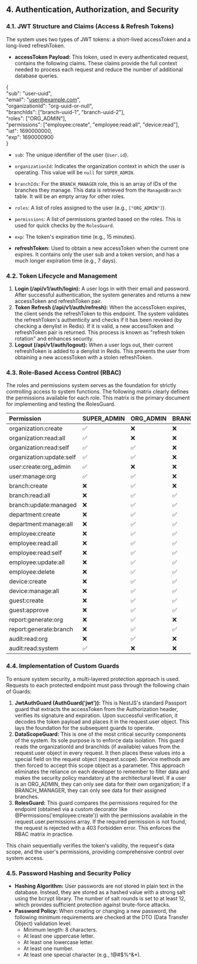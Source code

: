 
## **4. Authentication, Authorization, and Security**

### **4.1. JWT Structure and Claims (Access & Refresh Tokens)**

The system uses two types of JWT tokens: a short-lived accessToken and a long-lived refreshToken.

* **accessToken Payload:** This token, used in every authenticated request, contains the following claims. These claims provide the full context needed to process each request and reduce the number of additional database queries.

{  
  "sub": "user-uuid",  
  "email": "user@example.com",  
  "organizationId": "org-uuid-or-null",  
  "branchIds": ["branch-uuid-1", "branch-uuid-2"],  
  "roles": ["ORG_ADMIN"],  
  "permissions": ["employee:create", "employee:read:all", "device:read"],  
  "iat": 1690000000,  
  "exp": 1690000900  
}

* `sub`: The unique identifier of the user (`User.id`).  
* `organizationId`: Indicates the organization context in which the user is operating. This value will be `null` for `SUPER_ADMIN`.  
* `branchIds`: For the `BRANCH_MANAGER` role, this is an array of IDs of the branches they manage. This data is retrieved from the `ManagedBranch` table. It will be an empty array for other roles.  
* `roles`: A list of roles assigned to the user (e.g., `["ORG_ADMIN"]`).  
* `permissions`: A list of permissions granted based on the roles. This is used for quick checks by the `RolesGuard`.  
* `exp`: The token's expiration time (e.g., 15 minutes).

* **refreshToken:** Used to obtain a new accessToken when the current one expires. It contains only the user sub and a token version, and has a much longer expiration time (e.g., 7 days).

### **4.2. Token Lifecycle and Management**

1. **Login (/api/v1/auth/login):** A user logs in with their email and password. After successful authentication, the system generates and returns a new accessToken and refreshToken pair.  
2. **Token Refresh (/api/v1/auth/refresh):** When the accessToken expires, the client sends the refreshToken to this endpoint. The system validates the refreshToken's authenticity and checks if it has been revoked (by checking a denylist in Redis). If it is valid, a new accessToken and refreshToken pair is returned. This process is known as "refresh token rotation" and enhances security.  
3. **Logout (/api/v1/auth/logout):** When a user logs out, their current refreshToken is added to a denylist in Redis. This prevents the user from obtaining a new accessToken with a stolen refreshToken.

### **4.3. Role-Based Access Control (RBAC)**

The roles and permissions system serves as the foundation for strictly controlling access to system functions. The following matrix clearly defines the permissions available for each role. This matrix is the primary document for implementing and testing the RolesGuard.

| Permission | SUPER_ADMIN | ORG_ADMIN | BRANCH_MANAGER | EMPLOYEE |
| :---- | :---- | :---- | :---- | :---- |
| organization:create | ✅ | ❌ | ❌ | ❌ |
| organization:read:all | ✅ | ❌ | ❌ | ❌ |
| organization:read:self | ✅ | ✅ | ❌ | ❌ |
| organization:update:self | ✅ | ✅ | ❌ | ❌ |
| user:create:org_admin | ✅ | ❌ | ❌ | ❌ |
| user:manage:org | ✅ | ✅ | ❌ | ❌ |
| branch:create | ❌ | ✅ | ❌ | ❌ |
| branch:read:all | ❌ | ✅ | ✅ | ❌ |
| branch:update:managed | ❌ | ✅ | ✅ | ❌ |
| department:create | ❌ | ✅ | ✅ | ❌ |
| department:manage:all | ❌ | ✅ | ✅ | ❌ |
| employee:create | ❌ | ✅ | ✅ | ❌ |
| employee:read:all | ❌ | ✅ | ✅ | ❌ |
| employee:read:self | ❌ | ✅ | ✅ | ✅ |
| employee:update:all | ❌ | ✅ | ✅ | ❌ |
| employee:delete | ❌ | ✅ | ✅ | ❌ |
| device:create | ❌ | ✅ | ✅ | ❌ |
| device:manage:all | ❌ | ✅ | ✅ | ❌ |
| guest:create | ❌ | ✅ | ✅ | ❌ |
| guest:approve | ❌ | ✅ | ✅ | ❌ |
| report:generate:org | ❌ | ✅ | ❌ | ❌ |
| report:generate:branch | ❌ | ✅ | ✅ | ❌ |
| audit:read:org | ❌ | ✅ | ❌ | ❌ |
| audit:read:system | ✅ | ❌ | ❌ | ❌ |

### **4.4. Implementation of Custom Guards**

To ensure system security, a multi-layered protection approach is used. Requests to each protected endpoint must pass through the following chain of Guards:

1. **JwtAuthGuard (AuthGuard('jwt')):** This is NestJS's standard Passport guard that extracts the accessToken from the Authorization header, verifies its signature and expiration. Upon successful verification, it decodes the token payload and places it in the request.user object. This lays the foundation for the subsequent guards to operate.  
2. **DataScopeGuard:** This is one of the most critical security components of the system. Its sole purpose is to enforce data isolation. This guard reads the organizationId and branchIds (if available) values from the request.user object in every request. It then places these values into a special field on the request object (request.scope). Service methods are then forced to accept this scope object as a parameter. This approach eliminates the reliance on each developer to remember to filter data and makes the security policy mandatory at the architectural level. If a user is an ORG_ADMIN, they can only see data for their own organization; if a BRANCH_MANAGER, they can only see data for their assigned branches.  
3. **RolesGuard:** This guard compares the permissions required for the endpoint (obtained via a custom decorator like @Permissions('employee:create')) with the permissions available in the request.user.permissions array. If the required permission is not found, the request is rejected with a 403 Forbidden error. This enforces the RBAC matrix in practice.

This chain sequentially verifies the token's validity, the request's data scope, and the user's permissions, providing comprehensive control over system access.

### **4.5. Password Hashing and Security Policy**

* **Hashing Algorithm:** User passwords are not stored in plain text in the database. Instead, they are stored as a hashed value with a strong salt using the bcrypt library. The number of salt rounds is set to at least 12, which provides sufficient protection against brute-force attacks.  
* **Password Policy:** When creating or changing a new password, the following minimum requirements are checked at the DTO (Data Transfer Object) validation level:  
  * Minimum length: 8 characters.  
  * At least one uppercase letter.  
  * At least one lowercase letter.  
  * At least one number.  
  * At least one special character (e.g., !@#$%^&*).
